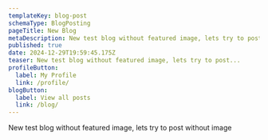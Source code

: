 ```yaml
---
templateKey: blog-post
schemaType: BlogPosting
pageTitle: New Blog
metaDescription: New test blog without featured image, lets try to post without image
published: true
date: 2024-12-29T19:59:45.175Z
teaser: New test blog without featured image, lets try to post...
profileButton:
  label: My Profile
  link: /profile/
blogButton:
  label: View all posts
  link: /blog/
---
```

New test blog without featured image, lets try to post without image
